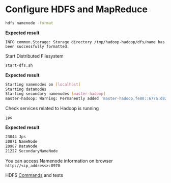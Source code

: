# Configure HDFS and MapReduce

```bash
hdfs namenode -format
```

**Expected result**

`INFO common.Storage: Storage directory /tmp/hadoop-hadoop/dfs/name has been successfully formatted.`

Start Distributed Filesystem

```bash
start-dfs.sh
```

**Expected result**

```bash
Starting namenodes on [localhost]
Starting datanodes
Starting secondary namenodes [master-hadoop]
master-hadoop: Warning: Permanently added 'master-hadoop,fe80::677a:d821:c063:e1ad%enp0s3' (ECDSA) to the list of known hosts.
```

Check services related to Hadoop is running

```bash
jps
```

**Expected result**

```bash
23044 Jps
20871 NameNode
20987 DataNode
21227 SecondaryNameNode
```

You can access Namenode information on browser `http://<ip_address>:8970`

HDFS [Commands](../commands.md) and tests
